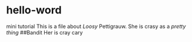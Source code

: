 # hello-word
mini tutorial
This is a file about *Loosy* Pettigrauw.
She is crasy as a _pretty thing_
##Bandit
Her is cray cary
